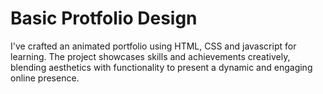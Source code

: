 # Basic Protfolio Design
I've crafted an animated portfolio using HTML, CSS and javascript for learning. The project showcases skills and achievements creatively, blending aesthetics with functionality to present a dynamic and engaging online presence.
